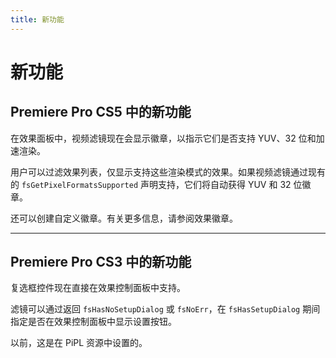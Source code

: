 ```yaml
---
title: 新功能
---
```

# 新功能

## Premiere Pro CS5 中的新功能

在效果面板中，视频滤镜现在会显示徽章，以指示它们是否支持 YUV、32 位和加速渲染。

用户可以过滤效果列表，仅显示支持这些渲染模式的效果。如果视频滤镜通过现有的 `fsGetPixelFormatsSupported` 声明支持，它们将自动获得 YUV 和 32 位徽章。

还可以创建自定义徽章。有关更多信息，请参阅效果徽章。

---

## Premiere Pro CS3 中的新功能

复选框控件现在直接在效果控制面板中支持。

滤镜可以通过返回 `fsHasNoSetupDialog` 或 `fsNoErr`，在 `fsHasSetupDialog` 期间指定是否在效果控制面板中显示设置按钮。

以前，这是在 PiPL 资源中设置的。
